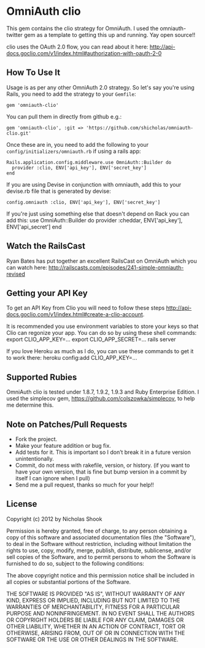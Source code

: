 # OmniAuth clio

This gem contains the clio strategy for OmniAuth. I used the omniauth-twitter gem as a template to getting this up and running. Yay open source!!

clio uses the OAuth 2.0 flow, you can read about it here: http://api-docs.goclio.com/v1/index.html#authorization-with-oauth-2-0

## How To Use It

Usage is as per any other OmniAuth 2.0 strategy. So let's say you're using Rails, you need to add the strategy to your `Gemfile`:

    gem 'omniauth-clio'

You can pull them in directly from github e.g.:

    gem 'omniauth-clio', :git => 'https://github.com/shicholas/omniauth-clio.git'

Once these are in, you need to add the following to your `config/initializers/omniauth.rb` if using a rails app:

    Rails.application.config.middleware.use OmniAuth::Builder do
      provider :clio, ENV['api_key'], ENV['secret_key'] 
    end

If you are using Devise in conjunction with omniauth, add this to your devise.rb file that is generated by devise:

	config.omniauth :clio, ENV['api_key'], ENV['secret_key']


If you're just using something else that doesn't depend on Rack you can add this:
	use OmniAuth::Builder do
  	provider :cheddar, ENV['api_key'], ENV['api_secret']
	end


## Watch the RailsCast

Ryan Bates has put together an excellent RailsCast on OmniAuth which you can watch here: http://railscasts.com/episodes/241-simple-omniauth-revised

## Getting your API Key
To get an API Key from Clio you will need to follow these steps http://api-docs.goclio.com/v1/index.html#create-a-clio-account.

It is recommended you use environment variables to store your keys so that Clio can regonize your app. You can do so by using these shell commands:
export CLIO_APP_KEY=...
export CLIO_APP_SECRET=...
rails server

If you love Heroku as much as I do, you can use these commands to get it to work there:
heroku config:add CLIO_APP_KEY=...


## Supported Rubies

OmniAuth clio is tested under 1.8.7, 1.9.2, 1.9.3 and Ruby Enterprise Edition. I used the simplecov gem, https://github.com/colszowka/simplecov, to help me determine this.


## Note on Patches/Pull Requests

- Fork the project.
- Make your feature addition or bug fix.
- Add tests for it. This is important so I don’t break it in a future version unintentionally.
- Commit, do not mess with rakefile, version, or history. (if you want to have your own version, that is fine but bump version in a commit by itself I can ignore when I pull)
- Send me a pull request, thanks so much for your help!!

## License

Copyright (c) 2012 by Nicholas Shook

Permission is hereby granted, free of charge, to any person obtaining a copy of this software and associated documentation files (the "Software"), to deal in the Software without restriction, including without limitation the rights to use, copy, modify, merge, publish, distribute, sublicense, and/or sell copies of the Software, and to permit persons to whom the Software is furnished to do so, subject to the following conditions:

The above copyright notice and this permission notice shall be included in all copies or substantial portions of the Software.

THE SOFTWARE IS PROVIDED "AS IS", WITHOUT WARRANTY OF ANY KIND, EXPRESS OR IMPLIED, INCLUDING BUT NOT LIMITED TO THE WARRANTIES OF MERCHANTABILITY, FITNESS FOR A PARTICULAR PURPOSE AND NONINFRINGEMENT. IN NO EVENT SHALL THE AUTHORS OR COPYRIGHT HOLDERS BE LIABLE FOR ANY CLAIM, DAMAGES OR OTHER LIABILITY, WHETHER IN AN ACTION OF CONTRACT, TORT OR OTHERWISE, ARISING FROM, OUT OF OR IN CONNECTION WITH THE SOFTWARE OR THE USE OR OTHER DEALINGS IN THE SOFTWARE.